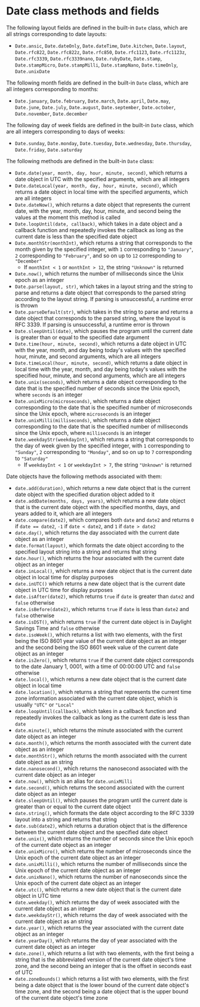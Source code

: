 # Date class methods and fields

The following layout fields are defined in the built-in `Date` class, which are all strings corresponding to date layouts:
- `Date.ansic`, `Date.dateOnly`, `Date.dateTime`, `Date.kitchen`, `Date.layout`, `Date.rfc822`, `Date.rfc822z`, `Date.rfc850`, `Date.rfc1123`, `Date.rfc1123z`, `Date.rfc3339`, `Date.rfc3339nano`, `Date.rubyDate`, `Date.stamp`, `Date.stampMicro`, `Date.stampMilli`, `Date.stampNano`, `Date.timeOnly`, `Date.unixDate`

The following month fields are defined in the built-in `Date` class, which are all integers corresponding to months:
- `Date.january`, `Date.february`, `Date.march`, `Date.april`, `Date.may`, `Date.june`, `Date.july`, `Date.august`, `Date.september`, `Date.october`, `Date.november`, `Date.december`

The following day of week fields are defined in the built-in `Date` class, which are all integers corresponding to days of weeks:
- `Date.sunday`, `Date.monday`, `Date.tuesday`, `Date.wednesday`, `Date.thursday`, `Date.friday`, `Date.saturday`

The following methods are defined in the built-in `Date` class:
- `Date.date(year, month, day, hour, minute, second)`, which returns a date object in UTC with the specified arguments, which are all integers
- `Date.dateLocal(year, month, day, hour, minute, second)`, which returns a date object in local time with the specified arguments, which are all integers
- `Date.dateNow()`, which returns a date object that represents the current date, with the year, month, day, hour, minute, and second being the values at the moment this method is called
- `Date.loopUntil(date, callback)`, which takes in a date object and a callback function and repeatedly invokes the callback as long as the current date is less than the specified date object
- `Date.monthStr(monthInt)`, which returns a string that corresponds to the month given by the specified integer, with `1` corresponding to `"January"`, `2` corresponding to `"February"`, and so on up to `12` corresponding to `"December"`
    - If `monthInt < 1` or `monthInt > 12`, the string `"Unknown"` is returned
- `Date.now()`, which returns the number of milliseconds since the Unix epoch as an integer
- `Date.parse(layout, str)`, which takes in a layout string and the string to parse and returns a date object that corresponds to the parsed string according to the layout string. If parsing is unsuccessful, a runtime error is thrown
- `Date.parseDefault(str)`, which takes in the string to parse and returns a date object that corresponds to the parsed string, where the layout is RFC 3339. If parsing is unsuccessful, a runtime error is thrown
- `Date.sleepUntil(date)`, which pauses the program until the current date is greater than or equal to the specified date argument
- `Date.time(hour, minute, second)`, which returns a date object in UTC with the year, month, and day being today's values with the specified hour, minute, and second arguments, which are all integers
- `Date.timeLocal(hour, minute, second)`, which returns a date object in local time with the year, month, and day being today's values with the specified hour, minute, and second arguments, which are all integers
- `Date.unix(seconds)`, which returns a date object corresponding to the date that is the specified number of seconds since the Unix epoch, where `seconds` is an integer
- `Date.unixMicro(microseconds)`, which returns a date object corresponding to the date that is the specified number of microseconds since the Unix epoch, where `microseconds` is an integer
- `Date.unixMilli(milliseconds)`, which returns a date object corresponding to the date that is the specified number of milliseconds since the Unix epoch, where `milliseconds` is an integer
- `Date.weekdayStr(weekdayInt)`, which returns a string that corresponds to the day of week given by the specified integer, with `1` corresponding to `"Sunday"`, `2` corresponding to `"Monday"`, and so on up to `7` corresponding to `"Saturday"`
    - If `weekdayInt < 1` or `weekdayInt > 7`, the string `"Unknown"` is returned

Date objects have the following methods associated with them:
- `date.add(duration)`, which returns a new date object that is the current date object with the specified duration object added to it
- `date.addDate(months, days, years)`, which returns a new date object that is the current date object with the specified months, days, and years added to it, which are all integers
- `date.compare(date2)`, which compares both `date` and `date2` and returns `0` if `date == date2`, `-1` if `date < date2`, and `1` if `date > date2`
- `date.day()`, which returns the day associated with the current date object as an integer
- `date.format(layout)`, which formats the date object according to the specified layout string into a string and returns that string
- `date.hour()`, which returns the hour associated with the current date object as an integer
- `date.inLocal()`, which returns a new date object that is the current date object in local time for display purposes
- `date.inUTC()` which returns a new date object that is the current date object in UTC time for display purposes
- `date.isAfter(date2)`, which returns `true` if `date` is greater than `date2` and `false` otherwise
- `date.isBefore(date2)`, which returns `true` if `date` is less than `date2` and `false` otherwise
- `date.isDST()`, which returns `true` if the current date object is in Daylight Savings Time and `false` otherwise
- `date.isoWeek()`, which returns a list with two elements, with the first being the ISO 8601 year value of the current date object as an integer and the second being the ISO 8601 week value of the current date object as an integer
- `date.isZero()`, which returns `true` if the current date object corresponds to the date January 1, 0001, with a time of 00:00:00 UTC and `false` otherwise
- `date.local()`, which returns a new date object that is the current date object in local time
- `date.location()`, which returns a string that represents the current time zone information associated with the current date object, which is usually `"UTC"` or `"Local"`
- `date.loopUntil(callback)`, which takes in a callback function and repeatedly invokes the callback as long as the current date is less than `date`
- `date.minute()`, which returns the minute associated with the current date object as an integer
- `date.month()`, which returns the month associated with the current date object as an integer
- `date.monthStr()`, which returns the month associated with the current date object as an string
- `date.nanosecond()`, which returns the nanosecond associated with the current date object as an integer
- `date.now()`, which is an alias for `date.unixMilli`
- `date.second()`, which returns the second associated with the current date object as an integer
- `date.sleepUntil()`, which pauses the program until the current date is greater than or equal to the current date object
- `date.string()`, which formats the date object according to the RFC 3339 layout into a string and returns that string
- `date.sub(date2)`, which returns a duration object that is the difference between the current date object and the specified date object
- `date.unix()`, which returns the number of seconds since the Unix epoch of the current date object as an integer
- `date.unixMicro()`, which returns the number of microseconds since the Unix epoch of the current date object as an integer
- `date.unixMilli()`, which returns the number of milliseconds since the Unix epoch of the current date object as an integer
- `date.unixNano()`, which returns the number of nanoseconds since the Unix epoch of the current date object as an integer
- `date.utc()`, which returns a new date object that is the current date object in UTC time
- `date.weekday()`, which returns the day of week associated with the current date object as an integer
- `date.weekdayStr()`, which returns the day of week associated with the current date object as an string
- `date.year()`, which returns the year associated with the current date object as an integer
- `date.yearDay()`, which returns the day of year associated with the current date object as an integer
- `date.zone()`, which returns a list with two elements, with the first being a string that is the abbreviated version of the current date object's time zone, and the second being an integer that is the offset in seconds east of UTC
- `date.zoneBounds()` which returns a list with two elements, with the first being a date object that is the lower bound of the current date object's time zone, and the second being a date object that is the upper bound of the current date object's time zone
